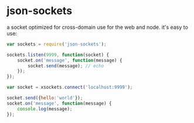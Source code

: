 # json-sockets

a socket optimized for cross-domain use for the web and node. it's easy to use:

``` js
var sockets = require('json-sockets');

sockets.listen(9999, function(socket) {
	socket.on('message', function(message) {
		socket.send(message); // echo
	});
});

var socket = xsockets.connect('localhost:9999');

socket.send({hello:'world'});
socket.on('message', function(message) {
	console.log(message);
});

```